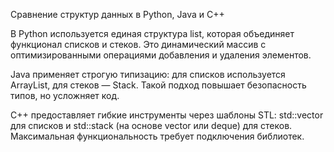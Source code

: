 Сравнение структур данных в Python, Java и C++

В Python используется единая структура list, которая объединяет функционал списков и стеков. Это динамический массив с оптимизированными операциями добавления и удаления элементов.

Java применяет строгую типизацию: для списков используется ArrayList, для стеков — Stack. Такой подход повышает безопасность типов, но усложняет код.

C++ предоставляет гибкие инструменты через шаблоны STL: std::vector для списков и std::stack (на основе vector или deque) для стеков. Максимальная функциональность требует подключения библиотек.
